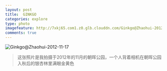 ```yaml
---
layout: post
title:  GINKGO
categories: explore
type: photo
imagefeature: http://7xkj65.com1.z0.glb.clouddn.com/Ginkgo@Zhaohui-2012-11-17?imageMogr2/thumbnail/!30p
comments: true
---
```


![Ginkgo@Zhaohui-2012-11-17](http://7xkj65.com1.z0.glb.clouddn.com/Ginkgo@Zhaohui-2012-11-17)

> 这张照片是我拍摄于2012年的11月的朝晖公园，一个人背着相机在朝晖公园入秋后的银杏林里满眼金黄色